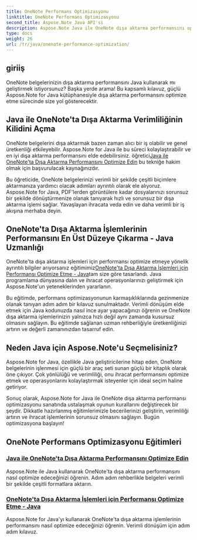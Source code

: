 ```yaml
---
title: OneNote Performans Optimizasyonu
linktitle: OneNote Performans Optimizasyonu
second_title: Aspose.Note Java API'si
description: Aspose.Note Java ile OneNote dışa aktarma performansını optimize edin. Daha fazla üretkenlik için adım adım rehberlikle çeşitli formatlara verimli belge dönüştürmeyi öğrenin.
type: docs
weight: 26
url: /tr/java/onenote-performance-optimization/
---
```


## giriiş

OneNote belgelerinizin dışa aktarma performansını Java kullanarak mı geliştirmek istiyorsunuz? Başka yerde arama! Bu kapsamlı kılavuz, güçlü Aspose.Note for Java kütüphanesiyle dışa aktarma performansını optimize etme sürecinde size yol gösterecektir.

## Java ile OneNote'ta Dışa Aktarma Verimliliğinin Kilidini Açma

 OneNote belgelerini dışa aktarmak bazen zaman alıcı bir iş olabilir ve genel üretkenliği etkileyebilir. Aspose.Note for Java ile bu süreci kolaylaştırabilir ve en iyi dışa aktarma performansını elde edebilirsiniz. öğretici[Java ile OneNote'ta Dışa Aktarma Performansını Optimize Edin](./optimize-export-performance/) bu tekniğe hakim olmak için başvurulacak kaynağınızdır.

Bu öğreticide, OneNote belgelerinizi verimli bir şekilde çeşitli biçimlere aktarmanıza yardımcı olacak adımları ayrıntılı olarak ele alıyoruz. Aspose.Note for Java, PDF'lerden görüntülere kadar dosyalarınızı sorunsuz bir şekilde dönüştürmenize olanak tanıyarak hızlı ve sorunsuz bir dışa aktarma işlemi sağlar. Yavaşlayan ihracata veda edin ve daha verimli bir iş akışına merhaba deyin.

## OneNote'ta Dışa Aktarma İşlemlerinin Performansını En Üst Düzeye Çıkarma - Java Uzmanlığı

 OneNote'ta dışa aktarma işlemleri için performansı optimize etmeye yönelik ayrıntılı bilgiler arıyorsanız eğitimimiz[OneNote'ta Dışa Aktarma İşlemleri için Performansı Optimize Etme - Java](./optimize-performance-consequent-export/)tam size göre tasarlandı. Java programlama dünyasına dalın ve ihracat operasyonlarınızı geliştirmek için Aspose.Note'un yeteneklerinden yararlanın.

Bu eğitimde, performans optimizasyonunun karmaşıklıklarında gezinmenize olanak tanıyan adım adım bir kılavuz sunulmaktadır. Verimli dönüşüm elde etmek için Java kodunuzda nasıl ince ayar yapacağınızı öğrenin ve OneNote dışa aktarma işlemlerinizin yalnızca hızlı değil aynı zamanda kusursuz olmasını sağlayın. Bu eğitimde sağlanan uzman rehberliğiyle üretkenliğinizi artırın ve değerli zamanınızdan tasarruf edin.

## Neden Java için Aspose.Note'u Seçmelisiniz?

Aspose.Note for Java, özellikle Java geliştiricilerine hitap eden, OneNote belgelerinin işlenmesi için güçlü bir araç seti sunan güçlü bir kitaplık olarak öne çıkıyor. Çok yönlülüğü ve verimliliği, onu ihracat performansını optimize etmek ve operasyonlarını kolaylaştırmak isteyenler için ideal seçim haline getiriyor.

Sonuç olarak, Aspose.Note for Java ile OneNote dışa aktarma performansı optimizasyonu sanatında ustalaşmak oyunun kurallarını değiştirecek bir şeydir. Dikkatle hazırlanmış eğitimlerimizle becerilerinizi geliştirin, verimliliği artırın ve ihracat işlemlerinin sorunsuz olmasını sağlayın. Bugün optimizasyona başlayın!
## OneNote Performans Optimizasyonu Eğitimleri
### [Java ile OneNote'ta Dışa Aktarma Performansını Optimize Edin](./optimize-export-performance/)
Aspose.Note ile Java kullanarak OneNote'ta dışa aktarma performansını nasıl optimize edeceğinizi öğrenin. Adım adım rehberlikle belgeleri verimli bir şekilde çeşitli formatlara aktarın.
### [OneNote'ta Dışa Aktarma İşlemleri için Performansı Optimize Etme - Java](./optimize-performance-consequent-export/)
Aspose.Note for Java'yı kullanarak OneNote'ta dışa aktarma işlemlerinin performansını nasıl optimize edeceğinizi öğrenin. Verimli dönüşüm için adım adım kılavuz.
